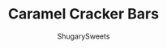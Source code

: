 ---
layout: ../../layouts/MarkdownPostLayout.astro
title: Caramel Cracker Bars
author: ShugarySweets
pubDate: 2018-12-12
description: "Decadent peanut butter bars made with cracker crumbs are oozing with rich caramel and chocolate! Caramel Cracker Bars are just the treat to bring a little bit of sweetness to your day."
image_url: https://www.shugarysweets.com/wp-content/uploads/2020/04/caramel-cracker-bars-facebook.jpg
tags: ["Brownies and Bars","American"]
calories: 93
protein: 1
carbohydrates: 12
fats: 5
fiber: 0
ingredients: ["2 cups graham cracker crumbs","1 cup light brown sugar, packed","1 cup granulated sugar","1 cup unsalted butter","½ cup whole milk","1 box Club crackers","1 cup butterscotch morsels","1 cup semi-sweet morsels","¾ cup creamy peanut butter"]
serves: 64
time: "4 hours 20 minutes"
prepTime: "15 minutes"
instructions: ["In saucepan, heat graham cracker crumbs, sugars, butter and milk. Bring to a boil and continue stirring while boiling for 5 minutes. Remove from heat.","In foil lined (and buttered) 13x9 baking dish, layer crackers over bottom. Pour half of caramel mixture over club crackers, then lay another layer of club crackers over caramel mixture, and remaining caramel. Repeat with one more layer of club crackers. Refrigerate while continuing with next step in recipe.","In small saucepan, melt butterscotch and semi sweet morsels with peanut butter. Stir until smooth and creamy. Pour over crackers, refrigerate 4 hours or over night.","Cut into bite size pieces and enjoy cold!"]
nutrition: ["93 calories","12 grams carbohydrates","8 milligrams cholesterol","5 grams fat","0 grams fiber","1 grams protein","2 grams saturated fat","43 milligrams sodium","10 grams sugar","0 grams trans fat","2 grams unsaturated fat"]
---
